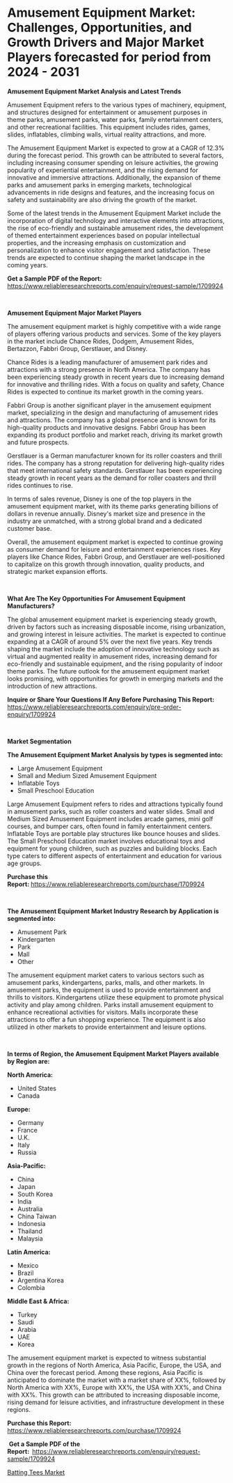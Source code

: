 <p><h1>Amusement Equipment Market: Challenges, Opportunities, and Growth Drivers and Major Market Players forecasted for period from 2024 - 2031</h1></p><p><strong>Amusement Equipment Market Analysis and Latest Trends</strong></p>
<p><p>Amusement Equipment refers to the various types of machinery, equipment, and structures designed for entertainment or amusement purposes in theme parks, amusement parks, water parks, family entertainment centers, and other recreational facilities. This equipment includes rides, games, slides, inflatables, climbing walls, virtual reality attractions, and more.</p><p>The Amusement Equipment Market is expected to grow at a CAGR of 12.3% during the forecast period. This growth can be attributed to several factors, including increasing consumer spending on leisure activities, the growing popularity of experiential entertainment, and the rising demand for innovative and immersive attractions. Additionally, the expansion of theme parks and amusement parks in emerging markets, technological advancements in ride designs and features, and the increasing focus on safety and sustainability are also driving the growth of the market.</p><p>Some of the latest trends in the Amusement Equipment Market include the incorporation of digital technology and interactive elements into attractions, the rise of eco-friendly and sustainable amusement rides, the development of themed entertainment experiences based on popular intellectual properties, and the increasing emphasis on customization and personalization to enhance visitor engagement and satisfaction. These trends are expected to continue shaping the market landscape in the coming years.</p></p>
<p><strong>Get a Sample PDF of the Report:&nbsp;</strong> <a href="https://www.reliableresearchreports.com/enquiry/request-sample/1709924">https://www.reliableresearchreports.com/enquiry/request-sample/1709924</a></p>
<p>&nbsp;</p>
<p><strong>Amusement Equipment Major Market Players</strong></p>
<p><p>The amusement equipment market is highly competitive with a wide range of players offering various products and services. Some of the key players in the market include Chance Rides, Dodgem, Amusement Rides, Bertazzon, Fabbri Group, Gerstlauer, and Disney.</p><p>Chance Rides is a leading manufacturer of amusement park rides and attractions with a strong presence in North America. The company has been experiencing steady growth in recent years due to increasing demand for innovative and thrilling rides. With a focus on quality and safety, Chance Rides is expected to continue its market growth in the coming years.</p><p>Fabbri Group is another significant player in the amusement equipment market, specializing in the design and manufacturing of amusement rides and attractions. The company has a global presence and is known for its high-quality products and innovative designs. Fabbri Group has been expanding its product portfolio and market reach, driving its market growth and future prospects.</p><p>Gerstlauer is a German manufacturer known for its roller coasters and thrill rides. The company has a strong reputation for delivering high-quality rides that meet international safety standards. Gerstlauer has been experiencing steady growth in recent years as the demand for roller coasters and thrill rides continues to rise.</p><p>In terms of sales revenue, Disney is one of the top players in the amusement equipment market, with its theme parks generating billions of dollars in revenue annually. Disney's market size and presence in the industry are unmatched, with a strong global brand and a dedicated customer base.</p><p>Overall, the amusement equipment market is expected to continue growing as consumer demand for leisure and entertainment experiences rises. Key players like Chance Rides, Fabbri Group, and Gerstlauer are well-positioned to capitalize on this growth through innovation, quality products, and strategic market expansion efforts.</p></p>
<p>&nbsp;</p>
<p><strong>What Are The Key Opportunities For Amusement Equipment Manufacturers?</strong></p>
<p><p>The global amusement equipment market is experiencing steady growth, driven by factors such as increasing disposable income, rising urbanization, and growing interest in leisure activities. The market is expected to continue expanding at a CAGR of around 5% over the next five years. Key trends shaping the market include the adoption of innovative technology such as virtual and augmented reality in amusement rides, increasing demand for eco-friendly and sustainable equipment, and the rising popularity of indoor theme parks. The future outlook for the amusement equipment market looks promising, with opportunities for growth in emerging markets and the introduction of new attractions.</p></p>
<p><strong>Inquire or Share Your Questions If Any Before Purchasing This Report:</strong> <a href="https://www.reliableresearchreports.com/enquiry/pre-order-enquiry/1709924">https://www.reliableresearchreports.com/enquiry/pre-order-enquiry/1709924</a></p>
<p>&nbsp;</p>
<p><strong>Market Segmentation</strong></p>
<p><strong>The Amusement Equipment Market Analysis by types is segmented into:</strong></p>
<p><ul><li>Large Amusement Equipment</li><li>Small and Medium Sized Amusement Equipment</li><li>Inflatable Toys</li><li>Small Preschool Education</li></ul></p>
<p><p>Large Amusement Equipment refers to rides and attractions typically found in amusement parks, such as roller coasters and water slides. Small and Medium Sized Amusement Equipment includes arcade games, mini golf courses, and bumper cars, often found in family entertainment centers. Inflatable Toys are portable play structures like bounce houses and slides. The Small Preschool Education market involves educational toys and equipment for young children, such as puzzles and building blocks. Each type caters to different aspects of entertainment and education for various age groups.</p></p>
<p><strong>Purchase this Report:&nbsp;</strong><a href="https://www.reliableresearchreports.com/purchase/1709924">https://www.reliableresearchreports.com/purchase/1709924</a></p>
<p>&nbsp;</p>
<p><strong>The Amusement Equipment Market Industry Research by Application is segmented into:</strong></p>
<p><ul><li>Amusement Park</li><li>Kindergarten</li><li>Park</li><li>Mall</li><li>Other</li></ul></p>
<p><p>The amusement equipment market caters to various sectors such as amusement parks, kindergartens, parks, malls, and other markets. In amusement parks, the equipment is used to provide entertainment and thrills to visitors. Kindergartens utilize these equipment to promote physical activity and play among children. Parks install amusement equipment to enhance recreational activities for visitors. Malls incorporate these attractions to offer a fun shopping experience. The equipment is also utilized in other markets to provide entertainment and leisure options.</p></p>
<p>&nbsp;</p>
<p><strong>In terms of Region, the Amusement Equipment Market Players available by Region are:</strong></p>
<p>
    <p> <strong> North America: </strong>
        <ul>
            <li>United States</li>
            <li>Canada</li>
        </ul>
        </p> 
    <p> <strong> Europe: </strong>
        <ul>
            <li>Germany</li>
            <li>France</li>
            <li>U.K.</li>
            <li>Italy</li>
            <li>Russia</li>
        </ul>
        </p> 
    <p> <strong> Asia-Pacific: </strong>
        <ul>
            <li>China</li>
            <li>Japan</li>
            <li>South Korea</li>
            <li>India</li>
            <li>Australia</li>
            <li>China Taiwan</li>
            <li>Indonesia</li>
            <li>Thailand</li>
            <li>Malaysia</li>
        </ul>
        </p> 
    <p> <strong> Latin America: </strong>
        <ul>
            <li>Mexico</li>
            <li>Brazil</li>
            <li>Argentina Korea</li>
            <li>Colombia</li>
        </ul>
        </p> 
    <p> <strong> Middle East & Africa: </strong>
        <ul>
            <li>Turkey</li>
            <li>Saudi</li>
            <li>Arabia</li>
            <li>UAE</li>
            <li>Korea</li>
        </ul>
    </p>
    </p>
<p><p>The amusement equipment market is expected to witness substantial growth in the regions of North America, Asia Pacific, Europe, the USA, and China over the forecast period. Among these regions, Asia Pacific is anticipated to dominate the market with a market share of XX%, followed by North America with XX%, Europe with XX%, the USA with XX%, and China with XX%. This growth can be attributed to increasing disposable income, rising demand for leisure activities, and infrastructure development in these regions.</p></p>
<p><strong>Purchase this Report: </strong><a href="https://www.reliableresearchreports.com/purchase/1709924">https://www.reliableresearchreports.com/purchase/1709924</a></p>
<p>&nbsp;<strong>Get a Sample PDF of the Report:&nbsp;&nbsp;</strong><a href="https://www.reliableresearchreports.com/enquiry/request-sample/1709924">https://www.reliableresearchreports.com/enquiry/request-sample/1709924</a></p>
<p><strong></strong></p>
<p><p><a href="https://github.com/biheemgalvinlouises6hokrh3h/Market-Research-Report-List-1/blob/main/batting-tees-market.md">Batting Tees Market</a></p></p>